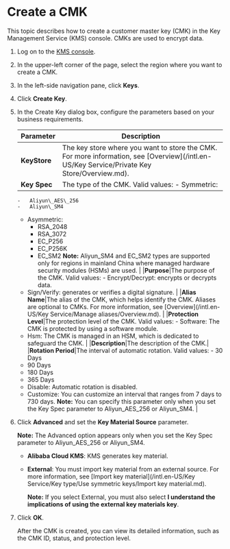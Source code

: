 # Create a CMK

This topic describes how to create a customer master key \(CMK\) in the Key Management Service \(KMS\) console. CMKs are used to encrypt data.

1.  Log on to the [KMS console](https://kms.console.aliyun.com).

2.  In the upper-left corner of the page, select the region where you want to create a CMK.

3.  In the left-side navigation pane, click **Keys**.

4.  Click **Create Key**.

5.  In the Create Key dialog box, configure the parameters based on your business requirements.

    |Parameter|Description|
    |---------|-----------|
    |**KeyStore**|The key store where you want to store the CMK. For more information, see [Overview](/intl.en-US/Key Service/Private Key Store/Overview.md). |
    |**Key Spec**|The type of the CMK. Valid values:    -   Symmetric:
        -   Aliyun\_AES\_256
        -   Aliyun\_SM4
    -   Asymmetric:
        -   RSA\_2048
        -   RSA\_3072
        -   EC\_P256
        -   EC\_P256K
        -   EC\_SM2
**Note:** Aliyun\_SM4 and EC\_SM2 types are supported only for regions in mainland China where managed hardware security modules \(HSMs\) are used. |
    |**Purpose**|The purpose of the CMK. Valid values:    -   Encrypt/Decrypt: encrypts or decrypts data.
    -   Sign/Verify: generates or verifies a digital signature. |
    |**Alias Name**|The alias of the CMK, which helps identify the CMK. Aliases are optional to CMKs. For more information, see [Overview](/intl.en-US/Key Service/Manage aliases/Overview.md). |
    |**Protection Level**|The protection level of the CMK. Valid values:    -   Software: The CMK is protected by using a software module.
    -   Hsm: The CMK is managed in an HSM, which is dedicated to safeguard the CMK. |
    |**Description**|The description of the CMK.|
    |**Rotation Period**|The interval of automatic rotation. Valid values:    -   30 Days
    -   90 Days
    -   180 Days
    -   365 Days
    -   Disable: Automatic rotation is disabled.
    -   Customize: You can customize an interval that ranges from 7 days to 730 days.
**Note:** You can specify this parameter only when you set the Key Spec parameter to Aliyun\_AES\_256 or Aliyun\_SM4. |

6.  Click **Advanced** and set the **Key Material Source** parameter.

    **Note:** The Advanced option appears only when you set the Key Spec parameter to Aliyun\_AES\_256 or Aliyun\_SM4.

    -   **Alibaba Cloud KMS**: KMS generates key material.
    -   **External**: You must import key material from an external source. For more information, see [Import key material](/intl.en-US/Key Service/Key type/Use symmetric keys/Import key material.md).

        **Note:** If you select External, you must also select **I understand the implications of using the external key materials key**.

7.  Click **OK**.

    After the CMK is created, you can view its detailed information, such as the CMK ID, status, and protection level.


